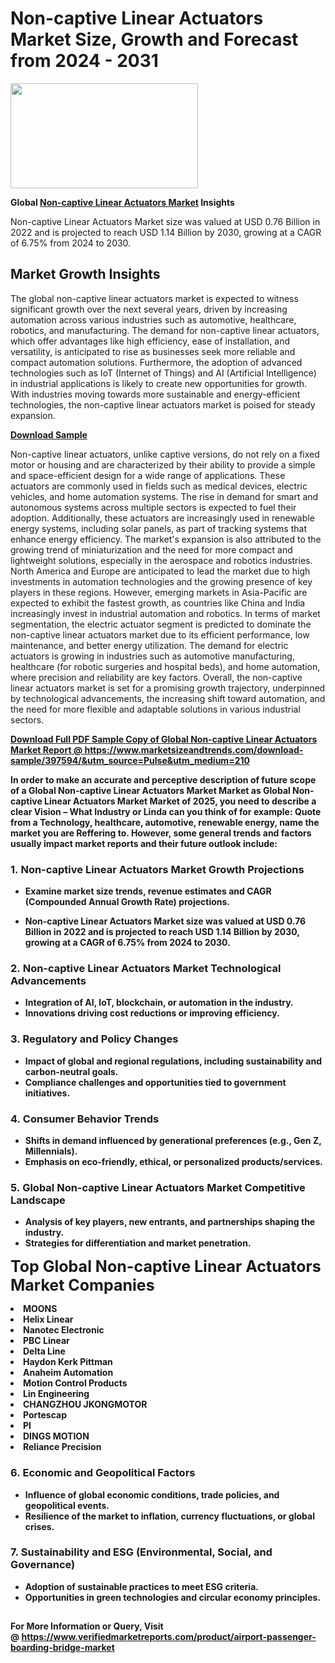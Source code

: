 <H1>Non-captive Linear Actuators Market Size, Growth and Forecast from 2024 - 2031</H1><img class="aligncenter size-medium wp-image-584254" src="https://thirdeyenews.in/wp-content/uploads/2024/09/Global-Market-Research-300x168.jpeg" alt="" width="300" height="168" /><p><strong>Global&nbsp;<a href="https://www.marketsizeandtrends.com/download-sample/397594/&amp;utm_source=Pulse&amp;utm_medium=210">Non-captive Linear Actuators Market</a> Insights</strong></p><p>Non-captive Linear Actuators Market size was valued at USD 0.76 Billion in 2022 and is projected to reach USD 1.14 Billion by 2030, growing at a CAGR of 6.75% from 2024 to 2030.</p><p><h2>Market Growth Insights</h2> <p>The global non-captive linear actuators market is expected to witness significant growth over the next several years, driven by increasing automation across various industries such as automotive, healthcare, robotics, and manufacturing. The demand for non-captive linear actuators, which offer advantages like high efficiency, ease of installation, and versatility, is anticipated to rise as businesses seek more reliable and compact automation solutions. Furthermore, the adoption of advanced technologies such as IoT (Internet of Things) and AI (Artificial Intelligence) in industrial applications is likely to create new opportunities for growth. With industries moving towards more sustainable and energy-efficient technologies, the non-captive linear actuators market is poised for steady expansion.</p> <p><strong><a href="#">Download Sample</a></strong></p> <p>Non-captive linear actuators, unlike captive versions, do not rely on a fixed motor or housing and are characterized by their ability to provide a simple and space-efficient design for a wide range of applications. These actuators are commonly used in fields such as medical devices, electric vehicles, and home automation systems. The rise in demand for smart and autonomous systems across multiple sectors is expected to fuel their adoption. Additionally, these actuators are increasingly used in renewable energy systems, including solar panels, as part of tracking systems that enhance energy efficiency. The market's expansion is also attributed to the growing trend of miniaturization and the need for more compact and lightweight solutions, especially in the aerospace and robotics industries. North America and Europe are anticipated to lead the market due to high investments in automation technologies and the growing presence of key players in these regions. However, emerging markets in Asia-Pacific are expected to exhibit the fastest growth, as countries like China and India increasingly invest in industrial automation and robotics. In terms of market segmentation, the electric actuator segment is predicted to dominate the non-captive linear actuators market due to its efficient performance, low maintenance, and better energy utilization. The demand for electric actuators is growing in industries such as automotive manufacturing, healthcare (for robotic surgeries and hospital beds), and home automation, where precision and reliability are key factors. Overall, the non-captive linear actuators market is set for a promising growth trajectory, underpinned by technological advancements, the increasing shift toward automation, and the need for more flexible and adaptable solutions in various industrial sectors.</p> <p><strong><a href="#"></p><p><span class=""><strong>Download Full PDF Sample Copy of Global Non-captive Linear Actuators Market Report</strong> @ <a href="https://www.marketsizeandtrends.com/download-sample/397594/&amp;utm_source=Pulse&amp;utm_medium=210" target="_blank">https://www.marketsizeandtrends.com/download-sample/397594/&amp;utm_source=Pulse&amp;utm_medium=210</a></span></p><p>In order to make an accurate and perceptive description of future scope of a Global&nbsp;Non-captive Linear Actuators Market Market as Global&nbsp;Non-captive Linear Actuators Market Market of 2025, you need to describe a clear Vision &ndash; What Industry or Linda can you think of for example: Quote from a Technology, healthcare, automotive, renewable energy, name the market you are Reffering to. However, some general trends and factors usually impact market reports and their future outlook include:</p><h3>1.&nbsp;<strong>Non-captive Linear Actuators Market Growth Projections</strong></h3><ul><li>Examine market size trends, revenue estimates and CAGR (Compounded Annual Growth Rate) projections.</li><li><p>Non-captive Linear Actuators Market size was valued at USD 0.76 Billion in 2022 and is projected to reach USD 1.14 Billion by 2030, growing at a CAGR of 6.75% from 2024 to 2030.</p></li></ul><h3>2.&nbsp;<strong>Non-captive Linear Actuators Market Technological Advancements</strong></h3><ul><li>Integration of AI, IoT, blockchain, or automation in the industry.</li><li>Innovations driving cost reductions or improving efficiency.</li></ul><h3>3.&nbsp;<strong>Regulatory and Policy Changes</strong></h3><ul><li>Impact of global and regional regulations, including sustainability and carbon-neutral goals.</li><li>Compliance challenges and opportunities tied to government initiatives.</li></ul><h3>4.&nbsp;<strong>Consumer Behavior Trends</strong></h3><ul><li>Shifts in demand influenced by generational preferences (e.g., Gen Z, Millennials).</li><li>Emphasis on eco-friendly, ethical, or personalized products/services.</li></ul><h3>5.&nbsp;<strong>Global Non-captive Linear Actuators Market Competitive Landscape</strong></h3><ul><li>Analysis of key players, new entrants, and partnerships shaping the industry.</li><li>Strategies for differentiation and market penetration.</li></ul><p data-pm-slice="1 1 []"><span style="color: inherit; font-family: inherit; font-size: 25px;">Top Global Non-captive Linear Actuators Market Companies</span></p><div class="" data-test-id=""><p><li>MOONS</li><li> Helix Linear</li><li> Nanotec Electronic</li><li> PBC Linear</li><li> Delta Line</li><li> Haydon Kerk Pittman</li><li> Anaheim Automation</li><li> Motion Control Products</li><li> Lin Engineering</li><li> CHANGZHOU JKONGMOTOR</li><li> Portescap</li><li> PI</li><li> DINGS MOTION</li><li> Reliance Precision</li></p></div><h3>6.&nbsp;<strong>Economic and Geopolitical Factors</strong></h3><ul><li>Influence of global economic conditions, trade policies, and geopolitical events.</li><li>Resilience of the market to inflation, currency fluctuations, or global crises.</li></ul><h3>7.&nbsp;<strong>Sustainability and ESG (Environmental, Social, and Governance)</strong></h3><ul><li>Adoption of sustainable practices to meet ESG criteria.</li><li>Opportunities in green technologies and circular economy principles.</li></ul><h2><strong style="font-size: 14px;">For More Information or Query, Visit @&nbsp;</strong><a style="background-color: #ffffff; font-size: 14px;" href="https://www.marketsizeandtrends.com/report/non-captive-linear-actuators-market/" target="_blank">https://www.verifiedmarketreports.com/product/airport-passenger-boarding-bridge-market</a></h2>
